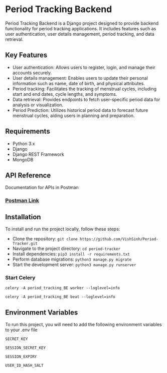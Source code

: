 # Period Tracking Backend

Period Tracking Backend is a Django project designed to provide backend functionality for period tracking applications. It includes features such as user authentication, user details management, period tracking, and data retrieval.

## Key Features

- User authentication: Allows users to register, login, and manage their accounts securely.
- User details management: Enables users to update their personal information such as name, date of birth, and physical attributes.
- Period tracking: Facilitates the tracking of menstrual cycles, including start and end dates, cycle lengths, and symptoms.
- Data retrieval: Provides endpoints to fetch user-specific period data for analysis or visualization.
- Period Prediction: Utilizes historical period data to forecast future menstrual cycles, aiding users in planning and preparation.

## Requirements

- Python 3.x
- Django
- Django REST Framework
- MongoDB


## API Reference

Documentation for APIs in Postman

### [Postman Link](https://www.postman.com/joint-operations-engineer-19861059/workspace/period-tracker/collection/29105784-5e45c883-b972-4da9-9c02-42dbe2fe774f?action=share&creator=29105784)

## Installation


To install and run the project locally, follow these steps:

- Clone the repository: `git clone https://github.com/VishSinh/Period-Tracker.git`
- Navigate to the project directory: `cd period-tracker`
- Install dependencies: `pip3 install -r requirements.txt`
- Perform database migrations: `python3 manage.py migrate`
- Start the development server: `python3 manage.py runserver`

### Start Celery

`celery -A period_tracking_BE worker --loglevel=info`

`celery -A period_tracking_BE beat --loglevel=info`

## Environment Variables

To run this project, you will need to add the following environment variables to your .env file

`SECRET_KEY`

`SESSION_SECRET_KEY`

`SESSION_EXPIRY`

`USER_ID_HASH_SALT`

